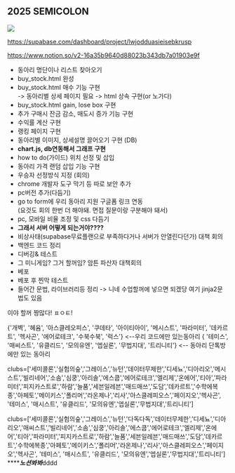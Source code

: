 ## 2025 SEMICOLON <br>
<image src="https://media1.tenor.com/m/HxRw5A_P-y8AAAAd/dancing-rat-rat.gif">
<br>

https://supabase.com/dashboard/project/lwjodduasieisebkrusp

https://www.notion.so/v2-16a35b9640d88023b343db7a01903e9f


- 동아리 명단이나 리스트 찾아오기<br>
- buy_stock.html 완성<br>
- buy_stock.html 매수 기능 구현 <br>
-> 동아리별 상세 페이지 필요 -> html 상속 구현(or 노가다)<br>
- buy_stock.html gain, lose box 구현<br>
- 추가 구매시 잔금 감소, 매도시 증가 기능 구현<br>
- 수익률 계산 구현<br>
- 랭킹 페이지 구현<br>
- 동아리별 이미지, 상세설명 끌어오기 구현 (DB)<br>
- **chart.js, db연동해서 그래프 구현**<br>
- how to do(가이드) 위치 선정 및 삽입<br>
- 동아리 가격 랜덤 삽입 기능 구현<br>
- 우승자 선정방식 지정 (회의)<br>
- chrome 개발자 도구 막기 등 따로 보안 추가<br>
- pc버전 추가(다듬기)<br>
- go to form에 우리 동아리 지원 구글폼 링크 연동 <br>
(요것도 회의 한번 더 해야돼. 면접 질문이랑 구분해야 돼서)<br>
- pc, 모바일 비율 조정 및 css 다듬기<br>
- **그래서 서버 어떻게 되는거야????**<br>
- 비상사태(supabase무료플랜으로 부족하다거나 서버가 안열린다던가) 대책 회의<br>
- 백엔드 코드 정리<br>
- 디버깅& 테스트<br>
- 그 미니게임? 그거 할꺼임? 암튼 파산자 대책회의<br>
- 베포<br>
- 베포 후 찐막 테스트<br>
- 들어간 문법, 라이브러리등 정리 -> 니네 수업할꺼에 넣으면 되겠당 여기 jinja2문법도 있음<br>

이야 할꺼 짱많다! ㅍㅇㅌ!

{'개벽', '혜윰', '아스클레오피스', '쿠데타', '아이티아이', '메시스트',  '파라미터', '데카르트', '헥사곤', '에어로테크', '수북수북', '럭스'} <--우리 코드에만 있는동아리
{ '테미스', '매씨스트', '유클리드', '모의유엔', '엡실론', '무법지대', '트리니티'} <-- 동아리 단톡방에만 있는 동아리

clubs=['세미콜론','실험의숲','그레이스','뉴턴','데이터무제한','디세뇨','디아리오','메시스트','빌리네어','소솜','심쿵','아리솔','에스쿱','에어로테크','엘리제','온에어','티아','파라미터','피지카스트로','하람','늘품','세븐일레븐','매드매쓰','도담','데카르트','수학에복종','아페토','메이키스','폴리머','라온제나','리사','아스클레피오스','페이지오','헥사곤', '테미스', '매시스트', '유클리드', '모의유엔','엡실론','무법지대','트리니티']

clubs=['세미콜론','실험의숲','그레이스','뉴턴','다독다독','데이터무제한','디세뇨','디아리오','매씨스트','빌리네어','소솜','심쿵','아리솔','에스쿱','에어로테크','엘리제','온에어','티아','파라미터','피지카스트로','하람','늘품','세븐일레븐','매드매쓰','도담','데카르트','수학에복종','아페토','메이키스','폴리머','라온제나','리사','아스클레피오스','페이지오','헥사곤', '테미스', '매시스트', '유클리드', '모의유엔','엡실론','무법지대','트리니티']
*******************노션봐봐***************dddd